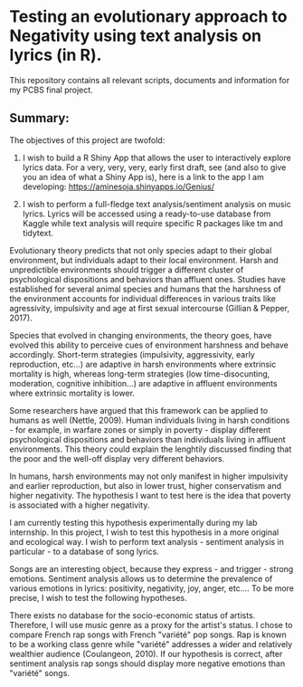 # Testing an evolutionary approach to Negativity using text analysis on lyrics (in R). 

This repository contains all relevant scripts, documents and information for my PCBS final project. 

## Summary:

The objectives of this project are twofold: 

1) I wish to build a R Shiny App that allows the user to interactively explore lyrics data. For a very, very, very, early first draft, see (and also to give you an idea of what a Shiny App is), here is a link to the app I am developing: https://aminesoja.shinyapps.io/Genius/

2) I wish to perform a full-fledge text analysis/sentiment analysis on music lyrics. Lyrics will be accessed using a ready-to-use database from Kaggle while text analysis will require specific R packages like tm and tidytext. 




Evolutionary theory predicts that not only species adapt to their global environment, but individuals adapt to their local environment. Harsh and unpredictible environments should trigger a different cluster of psychological dispositions and behaviors than affluent ones. Studies have established for several animal species and humans that the harshness of the environment accounts for individual differences in various traits like agressivity, impulsivity and age at first sexual intercourse (Gillian & Pepper, 2017).

Species that evolved in changing environments, the theory goes, have evolved this ability to perceive cues of environment harshness and behave accordingly. Short-term strategies (impulsivity, aggressivity, early reproduction, etc...) are adaptive in harsh environments where extrinsic mortality is high, whereas long-term strategies (low time-disocunting, moderation, cognitive inhibition...) are adaptive in affluent environments where extrinsic mortality is lower. 

Some researchers have argued that this framework can be applied to humans as well (Nettle, 2009). Human individuals living in harsh conditions - for example, in warfare zones or simply in poverty - display different psychological dispositions and behaviors than individuals living in affluent environments. This theory could explain the lenghtily discussed finding that the poor and the well-off display very different behaviors. 

In humans, harsh environments may not only manifest in higher impulsivity and earlier reproduction, but also in lower trust, higher conservatism and higher negativity. The hypothesis I want to test here is the idea that poverty is associated with a higher negativity. 

I am currently testing this hypothesis experimentally during my lab internship. In this project, I wish to test this hypothesis in a more original and ecological way. I wish to perform text analysis - sentiment analysis in particular - to a database of song lyrics. 

Songs are an interesting object, because they express - and trigger - strong emotions. Sentiment analysis allows us to determine the prevalence of various emotions in lyrics: positivity, negativity, joy, anger, etc.... To be more precise, I wish to test the following hypotheses. 

There exists no database for the socio-economic status of artists. Therefore, I will use music genre as a proxy for the artist's status. I chose to compare French rap songs with French "variété" pop songs. Rap is known to be a working class genre while "variété" addresses a wider and relatively wealthier audience (Coulangeon, 2010). If our hypothesis is correct, after sentiment analysis rap songs should display more negative emotions than "variété" songs. 






